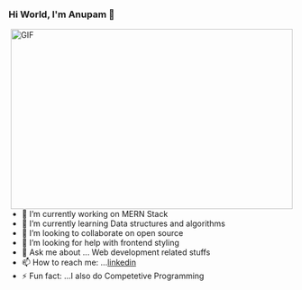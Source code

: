 ### Hi World, I'm Anupam 👋

<img align="right" alt="GIF" src="https://www.google.com/url?sa=i&url=https%3A%2F%2Fwww.pinterest.com%2Fpin%2F361836151305783020%2F&psig=AOvVaw3nBxma0_3RNy8WaHfjJtE3&ust=1622527798641000&source=images&cd=vfe&ved=0CAIQjRxqFwoTCOjfjMWh8_ACFQAAAAAdAAAAABAd?raw=true" width="500" height="320" />


- 🔭 I’m currently working on MERN Stack
- 🌱 I’m currently learning Data structures and algorithms
- 👯 I’m looking to collaborate on open source
- 🤔 I’m looking for help with frontend styling
- 💬 Ask me about ... Web development related stuffs
- 📫 How to reach me: ...[linkedin](https://www.linkedin.com/in/anupam-agarwal-b83673188)
- ⚡ Fun fact: ...I also do Competetive Programming


